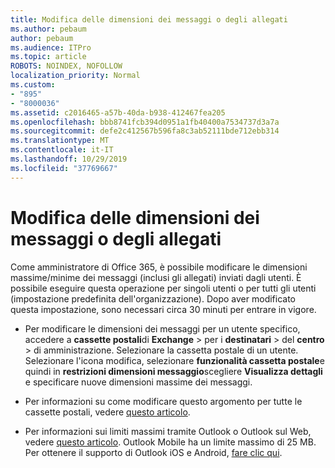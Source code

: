 ```yaml
---
title: Modifica delle dimensioni dei messaggi o degli allegati
ms.author: pebaum
author: pebaum
ms.audience: ITPro
ms.topic: article
ROBOTS: NOINDEX, NOFOLLOW
localization_priority: Normal
ms.custom:
- "895"
- "8000036"
ms.assetid: c2016465-a57b-40da-b938-412467fea205
ms.openlocfilehash: bbb8741fcb394d0951a1fb40400a7534737d3a7a
ms.sourcegitcommit: defe2c412567b596fa8c3ab52111bde712ebb314
ms.translationtype: MT
ms.contentlocale: it-IT
ms.lasthandoff: 10/29/2019
ms.locfileid: "37769667"
---
```

# <a name="changing-message-or-attachment-size"></a>Modifica delle dimensioni dei messaggi o degli allegati

Come amministratore di Office 365, è possibile modificare le dimensioni massime/minime dei messaggi (inclusi gli allegati) inviati dagli utenti. È possibile eseguire questa operazione per singoli utenti o per tutti gli utenti (impostazione predefinita dell'organizzazione). Dopo aver modificato questa impostazione, sono necessari circa 30 minuti per entrare in vigore.
  
- Per modificare le dimensioni dei messaggi per un utente specifico, accedere a **cassette postali**di **Exchange** \> per i **destinatari** \> del **centro** \> di amministrazione. Selezionare la cassetta postale di un utente. Selezionare l'icona modifica, selezionare **funzionalità cassetta postale**e quindi in **restrizioni dimensioni messaggio**scegliere **Visualizza dettagli** e specificare nuove dimensioni massime dei messaggi.

- Per informazioni su come modificare questo argomento per tutte le cassette postali, vedere [questo articolo](https://www.microsoft.com/microsoft-365/blog/2015/04/15/office-365-now-supports-larger-email-messages-up-to-150-mb/).

- Per informazioni sui limiti massimi tramite Outlook o Outlook sul Web, vedere [questo articolo](https://technet.microsoft.com/library/exchange-online-limits.aspx#MessageLimits). Outlook Mobile ha un limite massimo di 25 MB. Per ottenere il supporto di Outlook iOS e Android, [fare clic qui](https://support.office.com/article/Get-in-app-help-for-Outlook-for-iOS-and-Android-218a22d1-9fa5-4889-b689-de1c63493243).
